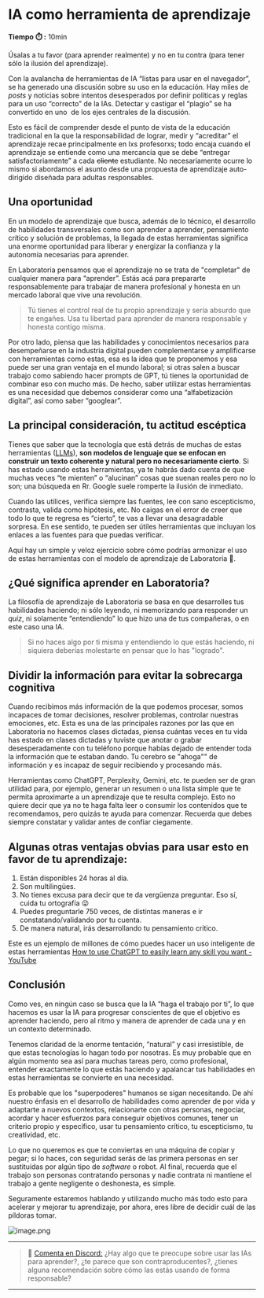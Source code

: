 # IA como herramienta de aprendizaje

**Tiempo :stopwatch: :** 10min

Úsalas a tu favor (para aprender realmente) y no en tu contra (para tener sólo la ilusión del aprendizaje).

Con la avalancha de herramientas de IA “listas para usar en el navegador”, se ha generado una discusión sobre su uso en la educación. Hay miles de *posts* y noticias sobre intentos desesperados por definir políticas y reglas para un uso “correcto” de la IAs. Detectar y castigar el “plagio” se ha convertido en uno  de los ejes centrales de la discusión.

Esto es fácil de comprender desde el punto de vista de la educación tradicional en la que la responsabilidad de lograr, medir y “acreditar” el aprendizaje recae principalmente en lxs profesorxs; todo encaja cuando el aprendizaje se entiende como una mercancía que se debe “entregar satisfactoriamente” a cada ~~cliente~~ estudiante. No necesariamente ocurre lo mismo si abordamos el asunto desde una propuesta de aprendizaje auto-dirigido diseñada para adultas responsables.

## Una oportunidad

En un modelo de aprendizaje que busca, además de lo técnico, el desarrollo de habilidades transversales como son aprender a aprender, pensamiento crítico y solución de problemas, la llegada de estas herramientas significa una enorme oportunidad para liberar y energizar la confianza y la autonomía necesarias para aprender. 

En Laboratoria pensamos que el aprendizaje no se trata de  "completar" de cualquier manera para “aprender”. Estás acá para prepararte responsablemente para trabajar de manera profesional y honesta en un mercado laboral que vive una revolución. 

> Tú tienes el control real de tu propio aprendizaje y sería absurdo que te engañes. Usa tu libertad para aprender de manera responsable y honesta contigo misma.

Por otro lado, piensa que las habilidades y conocimientos necesarios para desempeñarse en la industria digital pueden complementarse y amplificarse con herramientas como estas, esa es la idea que te proponemos y esa puede ser una gran ventaja en el mundo laboral; si otras salen a buscar trabajo como sabiendo hacer prompts de GPT, tú tienes la oportunidad de combinar eso con mucho más. De hecho, saber utilizar estas herramientas es una necesidad que debemos considerar como una “alfabetización digital”, así como saber “googlear”.

## La principal consideración, tu actitud escéptica

Tienes que saber que la tecnología que está detrás de muchas de estas herramientas ([LLMs](https://en.wikipedia.org/wiki/Large_language_model)), **son modelos de lenguaje que se enfocan en construir un texto coherente y natural pero no necesariamente cierto**. Si has estado usando estas herramientas, ya te habrás dado cuenta de que muchas veces “te mienten” o “alucinan” cosas que suenan reales pero no lo son; una búsqueda en Rr. Google suele romperte la ilusión de inmediato.

Cuando las utilices, verifica siempre las fuentes, lee con sano escepticismo, contrasta, valida como hipótesis, etc. No caigas en el error de creer que todo lo que te regresa es “cierto”, te vas a llevar una desagradable sorpresa. En ese sentido, te pueden ser útiles herramientas que incluyan los enlaces a las fuentes para que puedas verificar. 

Aquí hay un simple y veloz ejercicio sobre cómo podrías armonizar el uso de estas herramientas con el modelo de aprendizaje de Laboratoria 💛.

## ¿Qué significa aprender en Laboratoria?

La filosofía de aprendizaje de Laboratoria se basa en que desarrolles tus habilidades haciendo; ni sólo leyendo, ni memorizando para responder un *quiz*, ni solamente “entendiendo” lo que hizo una de tus compañeras, o en este caso una IA. 

> Si no haces algo por ti misma y entendiendo lo que estás haciendo, ni siquiera deberías molestarte en pensar que lo has "logrado".

## Dividir la información para evitar la sobrecarga cognitiva

Cuando recibimos más información de la que podemos procesar, somos incapaces de tomar decisiones, resolver problemas, controlar nuestras emociones, etc. Esta es una de las principales razones por las que en Laboratoria no hacemos clases dictadas, piensa cuántas veces en tu vida has estado en clases dictadas y tuviste que anotar o grabar desesperadamente con tu teléfono porque habías dejado de entender toda la información que te estaban dando. Tu cerebro se "ahoga"" de información y es incapaz de seguir recibiendo y procesando más.

Herramientas como ChatGPT, Perplexity, Gemini, etc. te pueden ser de gran utilidad para, por ejemplo, generar un resumen o una lista simple que te permita aproximarte a un aprendizaje que te resulta complejo. Esto no quiere decir que ya no te haga falta leer o consumir los contenidos que te recomendamos, pero quizás te ayuda para comenzar. Recuerda que debes siempre constatar y validar antes de confiar ciegamente.

## Algunas otras ventajas obvias para usar esto en favor de tu aprendizaje:

1. Están disponibles 24 horas al día.
2. Son multilingües.
3. No tienes excusa para decir que te da vergüenza preguntar. Eso sí, cuida tu ortografía 😜
4. Puedes preguntarle 750 veces, de distintas maneras e ir constatando/validando por tu cuenta.
5. De manera natural, irás desarrollando tu pensamiento crítico.

Este es un ejemplo de millones de cómo puedes hacer un uso inteligente de estas herramientas [How to use ChatGPT to easily learn any skill you want - YouTube](https://youtu.be/MnDudvCyWpc?si=yCcgwZr47Q-aczrO)

## Conclusión

Como ves, en ningún caso se busca que la IA “haga el trabajo por ti”, lo que hacemos es usar la IA para progresar conscientes de que el objetivo es aprender haciendo, pero al ritmo y manera de aprender de cada una y en un contexto determinado.

Tenemos claridad de la enorme tentación, “natural” y casi irresistible, de que estas tecnologías lo hagan todo por nosotras. Es muy probable que en algún momento sea así para muchas tareas pero, como profesional, entender exactamente lo que estás haciendo y apalancar tus habilidades en estas herramientas se convierte en una necesidad. 

Es probable que los "superpoderes" humanos se sigan necesitando. De ahí nuestro énfasis en el desarrollo de habilidades como aprender de por vida y adaptarte a nuevos contextos, relacionarte con otras personas, negociar, acordar y hacer esfuerzos para conseguir objetivos comunes, tener un criterio propio y específico, usar tu pensamiento crítico, tu escepticismo, tu creatividad, etc.

Lo que no queremos es que te conviertas en una máquina de copiar y pegar; si lo haces, con seguridad serás de las primera personas en ser sustituidas por algún tipo de *software* o robot. Al final, recuerda que el trabajo son personas contratando personas y nadie contrata ni mantiene el trabajo a gente negligente o deshonesta, es simple.

Seguramente estaremos hablando y utilizando mucho más todo esto para acelerar y mejorar tu aprendizaje, por ahora, eres libre de decidir cuál de las píldoras tomar.

![image.png](https://codahosted.io/docs/e8wmWdSwLD/blobs/bl-5fUVyjHL8x/89ddf7521ad05b9be177c88db99e0664549653badeeaeb8631d3efd69d7d0fa27f5e1c1da8e38a5fd57fd563f4a6a01bd266b19ec662b9727ded6ccdc7c7a9f38298006e66b32df4bc725211f5833cf63d66ee65e3677a7c45412e3f82f2b60bc43f92dd)

---

> 💬 [Comenta en Discord:](https://discord.com/channels/1209273049304666113/1215449353250938901) ¿Hay algo que te preocupe sobre usar las IAs para aprender?, ¿te parece que son contraproducentes?, ¿tienes alguna recomendación sobre cómo las estás usando de forma responsable?

---
